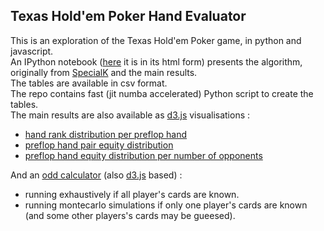## Texas Hold'em Poker Hand Evaluator ##

This is an exploration of the Texas Hold'em Poker game, in python and javascript.  
An IPython notebook ([here](http://oscar6echo.github.io/Poker2/viz/nbviewer/Poker.html) it is in its html form) presents the algorithm, originally from [SpecialK](http://specialk-coding.blogspot.fr/2010/04/texas-holdem-7-card-evaluator_23.html) and the main results.  
The tables are available in csv format.  
The repo contains fast (jit numba accelerated) Python script to create the tables.  
The main results are also available as [d3.js](http://d3js.org) visualisations :
+ [hand rank distribution per preflop hand](http://oscar6echo.github.io/Poker2/viz/one_preflop_hand/index.html)
+ [preflop hand pair equity distribution](http://oscar6echo.github.io/Poker2/viz/two_preflop_hand/index.html)
+ [preflop hand equity distribution per number of opponents](http://oscar6echo.github.io/Poker2/viz/one_preflop_hand_montecarlo/index.html)  

And an [odd calculator](http://oscar6echo.github.io/Poker2/viz/game/index.html) (also [d3.js](http://d3js.org) based) :
+ running exhaustively if all player's cards are known.
+ running montecarlo simulations if only one player's cards are known (and some other players's cards may be gueesed).


